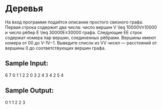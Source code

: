 # Деревья

На вход программе подаётся описание простого связного графа. Первая строка содержит два числа: число вершин V \leq 10000V≤10000 и число рёбер E \leq 30000E≤30000 графа. Следующие EE строк содержат номера пар вершин, соединенных рёбрами. Вершины имеют номера от 00 до V-1V−1. Выведите список из VV чисел — расстояний от вершины 0 до соответствующих вершин графа.

## Sample Input:

6 7
0 1
1 2
2 0
3 2
4 3
4 2
5 4
## Sample Output:

0 1 1 2 2 3